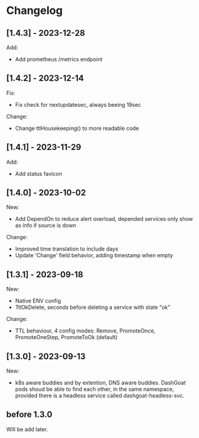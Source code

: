 
# Changelog
## [1.4.3] - 2023-12-28
Add:
 - Add prometheus /metrics endpoint

## [1.4.2] - 2023-12-14
Fix:
 - Fix check for nextupdatesec, always beeing 19sec

Change:
 - Change ttlHousekeeping() to more readable code

## [1.4.1] - 2023-11-29
Add:
 - Add status favicon

## [1.4.0] - 2023-10-02
New:
 - Add DependOn to reduce alert overload, depended services only show as info if source is down

Change:
 - Improved time translation to include days
 - Update 'Change' field behavior, adding timestamp when empty

## [1.3.1] - 2023-09-18
New:
- Native ENV config
- TtlOkDelete, seconds before deleting a service with state "ok"

Change:
 - TTL behaviour, 4 config modes: Remove, PromoteOnce, PromoteOneStep, PromoteToOk (default)

## [1.3.0] - 2023-09-13
New:
 - k8s aware buddies and by extention, DNS aware buddies. DashGoat pods shoud be able to find each other, in the same namespace, provided there is a headless service called dashgoat-headless-svc.

## before 1.3.0
Will be add later.